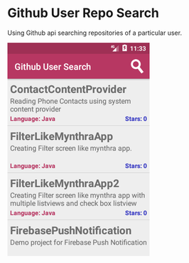 # Github User Repo Search
Using Github api searching repositories of a particular user.

<img src="/Screenshot_1527184985.png"/>
